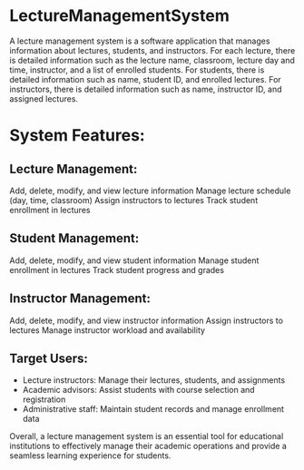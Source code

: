 # LectureManagementSystem

A lecture management system is a software application that manages information about lectures, students, and instructors. For each lecture, there is detailed information such as the lecture name, classroom, lecture day and time, instructor, and a list of enrolled students. For students, there is detailed information such as name, student ID, and enrolled lectures. For instructors, there is detailed information such as name, instructor ID, and assigned lectures.

# System Features:

## Lecture Management:

Add, delete, modify, and view lecture information
Manage lecture schedule (day, time, classroom)
Assign instructors to lectures
Track student enrollment in lectures
## Student Management:

Add, delete, modify, and view student information
Manage student enrollment in lectures
Track student progress and grades
## Instructor Management:

Add, delete, modify, and view instructor information
Assign instructors to lectures
Manage instructor workload and availability

## Target Users:

- Lecture instructors: Manage their lectures, students, and assignments
- Academic advisors: Assist students with course selection and registration
- Administrative staff: Maintain student records and manage enrollment data


Overall, a lecture management system is an essential tool for educational institutions to effectively manage their academic operations and provide a seamless learning experience for students.

